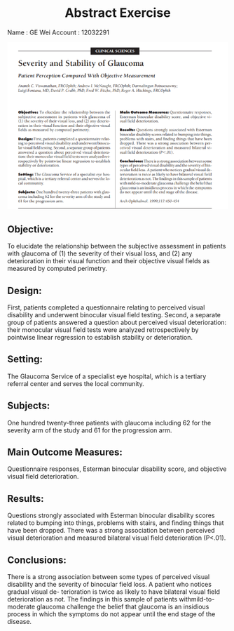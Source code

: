 <h1 align = "center">Abstract   Exercise</h1>

Name : GE Wei       Account : 12032291


![image-20201205224726171](英语准备.assets/image-20201205224726171.png)

## Objective:

To elucidate the relationship between the  subjective assessment in patients with glaucoma of  (1) the severity of their visual loss, and (2) any deterioration in their visual function and their objective visual  fields as measured by computed perimetry.  

## Design:

First, patients completed a questionnaire relating to perceived visual disability and underwent binocular visual field testing. Second, a separate group of patients  answered a question about perceived visual deterioration: their monocular visual field tests were analyzed retrospectively by pointwise linear regression to establish stability or deterioration.

## Setting:

The Glaucoma Service of a specialist eye hospital, which is a tertiary referral center and serves the local community.  

## Subjects:

One hundred twenty-three patients with glaucoma including 62 for the severity arm of the study and  61 for the progression arm.  

## Main Outcome Measures:

Questionnaire responses,  Esterman binocular disability score, and objective visual field deterioration.  

## Results:

Questions strongly associated with Esterman  binocular disability scores related to bumping into things,  problems with stairs, and finding things that have been  dropped. There was a strong association between perceived visual deterioration and measured bilateral visual field deterioration (P<.01).  

## Conclusions:

There is a strong association between some  types of perceived visual disability and the severity of binocular field loss. A patient who notices gradual visual de-  terioration is twice as likely to have bilateral visual field  deterioration as not. The findings in this sample of patients  withmild-to-moderate glaucoma challenge the belief that  glaucoma is an insidious process in which the symptoms  do not appear until the end stage of the disease.  

